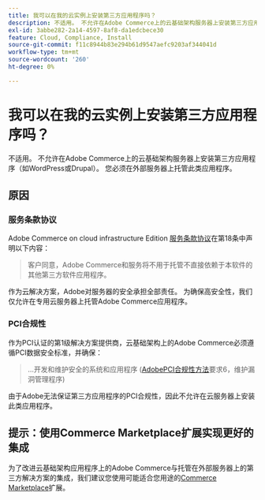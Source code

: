 ```yaml
---
title: 我可以在我的云实例上安装第三方应用程序吗？
description: 不适用。 不允许在Adobe Commerce上的云基础架构服务器上安装第三方应用程序（如WordPress或Drupal）。 您必须在外部服务器上托管此类应用程序。
exl-id: 3abbe282-2a14-4597-8af8-da1edcbece30
feature: Cloud, Compliance, Install
source-git-commit: f11c8944b83e294b61d9547aefc9203af344041d
workflow-type: tm+mt
source-wordcount: '260'
ht-degree: 0%

---
```


# 我可以在我的云实例上安装第三方应用程序吗？

不适用。 不允许在Adobe Commerce上的云基础架构服务器上安装第三方应用程序（如WordPress或Drupal）。 您必须在外部服务器上托管此类应用程序。

## 原因

### 服务条款协议

Adobe Commerce on cloud infrastructure Edition [服务条款协议](https://magento.com/legal/terms/cloud-terms)在第18条中声明以下内容：

> 客户同意，Adobe Commerce和服务将不用于托管不直接依赖于本软件的其他第三方软件应用程序。

作为云解决方案，Adobe对服务器的安全承担全部责任。 为确保高安全性，我们仅允许在专用云服务器上托管Adobe Commerce应用程序。

### PCI合规性

作为PCI认证的第1级解决方案提供商，云基础架构上的Adobe Commerce必须遵循PCI数据安全标准，并确保：

>...开发和维护安全的系统和应用程序
> ([AdobePCI合规性方法](https://magento.com/pci-compliance)要求6，维护漏洞管理程序)

由于Adobe无法保证第三方应用程序的PCI合规性，因此不允许在云服务器上安装此类应用程序。

## 提示：使用Commerce Marketplace扩展实现更好的集成

为了改进云基础架构应用程序上的Adobe Commerce与托管在外部服务器上的第三方解决方案的集成，我们建议您使用可能适合您用途的[Commerce Marketplace](https://marketplace.magento.com)扩展。
